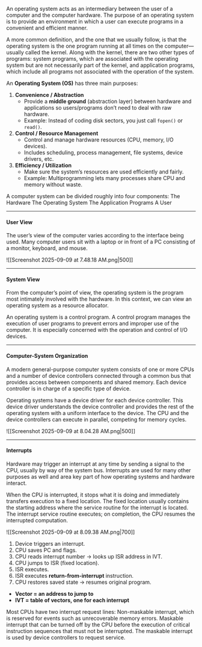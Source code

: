 
An operating system acts as an intermediary between the user of a computer and the computer hardware. The purpose of an operating system is to provide an environment in which a user can execute programs in a convenient and efficient manner.

A more common definition, and the one that we usually follow, is that the operating system
is the one program running at all times on the computer—usually called the kernel. Along with the kernel, there are two other types of programs: system programs, which are associated with the operating system but are not necessarily part of the kernel, and application programs, which include all programs not associated with the operation of the system.

An **Operating System (OS)** has three main purposes:
1. **Convenience / Abstraction**
    - Provide a **middle ground** (abstraction layer) between hardware and applications so users/programs don’t need to deal with raw hardware.
    - Example: Instead of coding disk sectors, you just call `fopen()` or `read()`.
2. **Control / Resource Management**
    - Control and manage hardware resources (CPU, memory, I/O devices).
    - Includes scheduling, process management, file systems, device drivers, etc.
3. **Efficiency / Utilization**
    - Make sure the system’s resources are used efficiently and fairly.
    - Example: Multiprogramming lets many processes share CPU and memory without waste.

A computer system can be divided roughly into four components: 
	The Hardware 
	The Operating System 
	The Application Programs
	A User

---
#### User View

The user’s view of the computer varies according to the interface being used. Many computer users sit with a laptop or in front of a PC consisting of a monitor, keyboard, and mouse.

![[Screenshot 2025-09-09 at 7.48.18 AM.png|500]]


---
#### System View

From the computer’s point of view, the operating system is the program most intimately involved with the hardware. In this context, we can view an operating system as a resource allocator.

An operating system is a control program. A control program manages the execution of user programs to prevent errors and improper use of the computer. It is especially concerned
with the operation and control of I/O devices.


---
#### Computer-System Organization

A modern general-purpose computer system consists of one or more CPUs and a number of device controllers connected through a common bus that provides access between components and shared memory. Each device controller is in charge of a specific type of device.

Operating systems have a device driver for each device controller. This device driver understands the device controller and provides the rest of the operating system with a uniform interface to the device. The CPU and the device controllers can execute in parallel, competing for memory cycles.

![[Screenshot 2025-09-09 at 8.04.28 AM.png|500]]


---
#### Interrupts

Hardware may trigger an interrupt at any time by sending a signal to the CPU, usually by way of the system bus. Interrupts are used for many other purposes as well and area key part of how operating systems and hardware interact.

When the CPU is interrupted, it stops what it is doing and immediately transfers execution to a fixed location. The fixed location usually contains the starting address where the service routine for the interrupt is located. The interrupt service routine executes; on completion, the CPU resumes the interrupted computation.

![[Screenshot 2025-09-09 at 8.09.38 AM.png|700]]

1. Device triggers an interrupt.
2. CPU saves PC and flags.
3. CPU reads interrupt number → looks up ISR address in IVT.
4. CPU jumps to ISR (fixed location).
5. ISR executes.
6. ISR executes **return-from-interrupt** instruction.
7. CPU restores saved state → resumes original program.

- **Vector = an address to jump to**
- **IVT = table of vectors, one for each interrupt**

Most CPUs have two interrupt request lines: 
	Non-maskable interrupt, which is reserved for events such as unrecoverable memory errors. 
	Maskable interrupt that can be turned off by the CPU before the execution of critical instruction sequences that must not be interrupted. The maskable interrupt is used by device controllers to request service.

